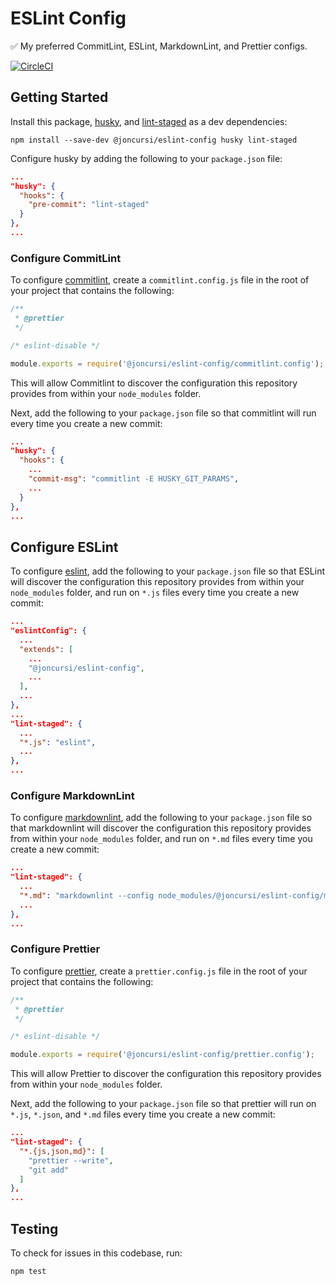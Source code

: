 # ESLint Config

✅ My preferred CommitLint, ESLint, MarkdownLint, and Prettier configs.

[![CircleCI](https://circleci.com/gh/joncursi/eslint-config.svg?style=shield)](https://circleci.com/gh/joncursi/eslint-config)

## Getting Started

Install this package, [husky](https://github.com/typicode/husky), and
[lint-staged](https://github.com/okonet/lint-staged) as a dev dependencies:

```shell
npm install --save-dev @joncursi/eslint-config husky lint-staged
```

Configure husky by adding the following to your `package.json` file:

```json
...
"husky": {
  "hooks": {
    "pre-commit": "lint-staged"
  }
},
...
```

### Configure CommitLint

To configure [commitlint](https://github.com/marionebl/commitlint), create a
`commitlint.config.js` file in the root of your project that contains the
following:

```js
/**
 * @prettier
 */

/* eslint-disable */

module.exports = require('@joncursi/eslint-config/commitlint.config');
```

This will allow Commitlint to discover the configuration this repository
provides from within your `node_modules` folder.

Next, add the following to your `package.json` file so that commitlint will run
every time you create a new commit:

```json
...
"husky": {
  "hooks": {
    ...
    "commit-msg": "commitlint -E HUSKY_GIT_PARAMS",
    ...
  }
},
...
```

## Configure ESLint

To configure [eslint](https://eslint.org/), add the following to your
`package.json` file so that ESLint will discover the configuration this
repository provides from within your `node_modules` folder, and run on `*.js`
files every time you create a new commit:

```json
...
"eslintConfig": {
  ...
  "extends": [
    ...
    "@joncursi/eslint-config",
    ...
  ],
  ...
},
...
"lint-staged": {
  ...
  "*.js": "eslint",
  ...
},
...
```

### Configure MarkdownLint

To configure [markdownlint](https://github.com/DavidAnson/markdownlint), add the
following to your `package.json` file so that markdownlint will discover the
configuration this repository provides from within your `node_modules` folder,
and run on `*.md` files every time you create a new commit:

```json
...
"lint-staged": {
  ...
  "*.md": "markdownlint --config node_modules/@joncursi/eslint-config/markdownlint.config.json",
  ...
},
...
```

### Configure Prettier

To configure [prettier](https://prettier.io/), create a `prettier.config.js`
file in the root of your project that contains the following:

```js
/**
 * @prettier
 */

/* eslint-disable */

module.exports = require('@joncursi/eslint-config/prettier.config');
```

This will allow Prettier to discover the configuration this repository
provides from within your `node_modules` folder.

Next, add the following to your `package.json` file so that prettier will run
on `*.js`, `*.json`, and `*.md` files every time you create a new commit:

```json
...
"lint-staged": {
  "*.{js,json,md}": [
    "prettier --write",
    "git add"
  ]
},
...
```

## Testing

To check for issues in this codebase, run:

```shell
npm test
```
